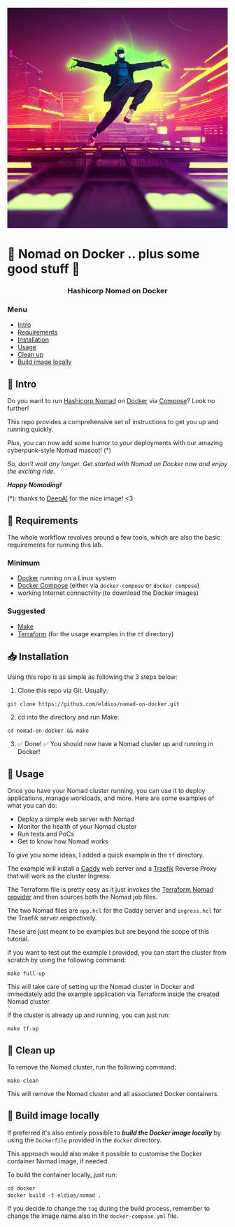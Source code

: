 <p align="center">
  <img src="https://github.com/eldios/nomad-on-docker/blob/main/assets/logo.jpg?raw=true" alt="Nomad on Docker logo"/>
</p>

# 🤖 Nomad on Docker .. plus some good stuff 🤖

<h3 align="center">Hashicorp Nomad on Docker</h3>

### Menu

- [Intro](#-intro)
- [Requirements](#-requirements)
- [Installation](#-installation)
- [Usage](#-usage)
- [Clean up](#-clean-up)
- [Build image locally](#-build-image-locally)


## 🧾 Intro

Do you want to run [Hashicorp Nomad](https://github.com/hashicorp/nomad) on [Docker](https://www.docker.com/) via [Compose](https://docs.docker.com/compose/)? Look no further! 

This repo provides a comprehensive set of instructions to get you up and running quickly.

Plus, you can now add some humor to your deployments with our amazing cyberpunk-style Nomad mascot! (*)

*So, don't wait any longer. Get started with Nomad on Docker now and enjoy the exciting ride.*

***Happy Nomading!***

(*): thanks to [DeepAI](https://deepai.org/) for the nice image! <3

## 🔌 Requirements

The whole workflow revolves around a few tools, which are also the basic
requirements for running this lab.

### Minimum
* [Docker](https://www.docker.com/) running on a Linux system
* [Docker Compose](https://docs.docker.com/compose/) (either via `docker-compose` or `docker compose`)
* working Internet connectvity (to download the Docker images)

### Suggested
* [Make](https://www.gnu.org/software/make/)
* [Terraform](https://github.com/hashicorp/terraform) (for the usage examples in the `tf` directory)

## 📥 Installation
Using this repo is as simple as following the 3 steps below:

1. Clone this repo via Git. Usually:
```
git clone https://github.com/eldios/nomad-on-docker.git
```
2. cd into the directory and run Make:
```
cd nomad-on-docker && make
```
3. ✅ Done! ✅ You should now have a Nomad cluster up and running in Docker!

## 🤠 Usage

Once you have your Nomad cluster running, you can use it to deploy applications, manage workloads, and more. Here are some examples of what you can do:

- Deploy a simple web server with Nomad
- Monitor the health of your Nomad cluster
- Run tests and PoCs
- Get to know how Nomad works

To give you some ideas, I added a quick example in the `tf` directory.

The example will install a [Caddy](https://github.com/caddyserver/caddy) web server and a [Traefik](https://github.com/traefik/traefik) Reverse Proxy that
will work as the cluster Ingress.

The Terraform file is pretty easy as it just invokes the [Terraform Nomad provider](https://registry.terraform.io/providers/hashicorp/nomad/latest/docs) 
and then sources both the Nomad job files.

The two Nomad files are `app.hcl` for the Caddy server and `ingress.hcl` for the
Traefik server respectively.

These are just meant to be examples but are beyond the scope of this tutorial.

If you want to test out the example I provided, you can start the cluster from 
scratch by using the following command:
```
make full-up
```
This will take care of setting up the Nomad cluster in Docker and immediately
add the example application via Terraform inside the created Nomad cluster.

If the cluster is already up and running, you can just run:
```
make tf-up
```

## 🧹 Clean up
To remove the Nomad cluster, run the following command:

```
make clean
```

This will remove the Nomad cluster and all associated Docker containers.

## 🔨 Build image locally
If preferred it's also entirely possible to ***build the Docker image locally*** by using the `Dockerfile` provided in the `docker` directory.

This approach would also make it possible to customise the Docker container Nomad image, if needed.

To build the container locally, just run:
```
cd docker
docker build -t eldios/nomad .
```

If you decide to change the `tag` during the build process, remember to change the image name also in the `docker-compose.yml` file.
